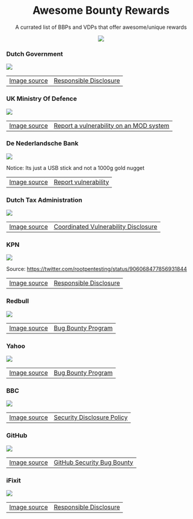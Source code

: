 <h1 align="center">Awesome Bounty Rewards</h1>
<p align="center">A currated list of BBPs and VDPs that offer awesome/unique rewards</p>
<p align="center"><a href="https://awesome.re"><img src="https://awesome.re/badge.svg"></a></p>

### Dutch Government
![](./assets/dutch_gov.png)

<table>
   <tr>
      <td align="center">
      <a href="https://nullpxl.com/post/how-a-simple-bug-can-be-dangerous/">Image source<a>
      </td>
      <td align="center">
      <a href="https://www.government.nl/topics/cybercrime/fighting-cybercrime-in-the-netherlands/responsible-disclosure">Responsible Disclosure<a>
      </td>
   </tr>
</table>

### UK Ministry Of Defence 
![](./assets/uk_ministry_of_defence.png)

<table>
   <tr>
      <td align="center">
      <a href="https://twitter.com/_justYnot/status/1432654180850626563">Image source<a>
      </td>
      <td align="center">
      <a href="https://www.gov.uk/guidance/report-a-vulnerability-on-an-mod-system">Report a vulnerability on an MOD system <a>
      </td>
   </tr>
</table>

### De Nederlandsche Bank
![](./assets/dutch_bank.png)

Notice: Its just a USB stick and not a 1000g gold nugget

<table>
   <tr>
      <td align="center">
      <a href="https://twitter.com/h1_yusuf/status/1114119249876926464">Image source<a>
      </td>
      <td align="center">
      <a href="https://www.dnb.nl/en/privacy-and-security/report-vulnerability/">Report vulnerability<a>
      </td>
   </tr>
</table>


### Dutch Tax Administration
![](./assets/dutch_tax_administration.png)

<table>
   <tr>
      <td align="center">
      <a href="https://twitter.com/rootpentesting/status/1362098621567664134">Image source<a>
      </td>
      <td align="center">
      <a href="https://www.belastingdienst.nl/wps/wcm/connect/bldcontenten/standaard_functies/individuals/contact/data-leak-vulnerability-abuse-computer-systems/coordinated-vulnerability-disclosure">Coordinated Vulnerability Disclosure<a>
      </td>
   </tr>
</table>


### KPN
![](./assets/kpn.png)

Source: https://twitter.com/rootpentesting/status/906068477856931844<br>

<table>
   <tr>
      <td align="center">
      <a href="https://twitter.com/rootpentesting/status/906068477856931844">Image source<a>
      </td>
      <td align="center">
      <a href="https://developer.kpn.com/responsible-disclosure">Responsible Disclosure<a>
      </td>
   </tr>
</table>

### Redbull
![](./assets/redbull.png)

<table>
   <tr>
      <td align="center">
      <a href="https://twitter.com/locs3c/status/1453367388251037698">Image source<a>
      </td>
      <td align="center">
      <a href="https://app.intigriti.com/programs/redbull/redbull/detail">Bug Bounty Program<a>
      </td>
   </tr>
</table>

### Yahoo
![](./assets/yahoo.png)

<table>
   <tr>
      <td align="center">
      <a href="https://twitter.com/theCyberGuy0/status/1479757264806371328">Image source<a>
      </td>
      <td align="center">
      <a href="https://hackerone.com/yahoo">Bug Bounty Program<a>
      </td>
   </tr>
</table>

### BBC
![](./assets/bbc.png)

<table>
   <tr>
      <td align="center">
      <a href="https://twitter.com/tinurock007/status/1188859704077799424">Image source<a>
      </td>
      <td align="center">
      <a href="https://www.bbc.com/backstage/security-disclosure-policy">Security Disclosure Policy<a>
      </td>
   </tr>
</table>

### GitHub
![](./assets/github.png)

<table>
   <tr>
      <td align="center">
      <a href="https://github.com/joernchen">Image source<a>
      </td>
      <td align="center">
      <a href="https://bounty.github.com/">GitHub Security Bug Bounty<a>
      </td>
   </tr>
</table>

### iFixit
![](./assets/ifixit.png)

<table>
   <tr>
      <td align="center">
      <a href="http://kaoticcreations.blogspot.com/2013/12/xmas-gifts-from-ifixitcom-for-bug-bounty.html">Image source<a>
      </td>
      <td align="center">
      <a href="https://www.ifixit.com/Info/Responsible_Disclosure">Responsible Disclosure<a>
      </td>
   </tr>
</table>
